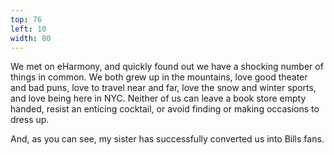 ```yaml
---
top: 76
left: 10
width: 80
---
```

We met on eHarmony,
and quickly found out we have a shocking number of things in common.
We both grew up in the mountains,
love good theater and bad puns,
love to travel near and far,
love the snow and winter sports,
and love being here in NYC.
Neither of us can leave a book store empty handed,
resist an enticing cocktail,
or avoid finding or making occasions to dress up.

<!-- Tom Font -->
And, as you can see, my sister has successfully converted us into Bills fans.
